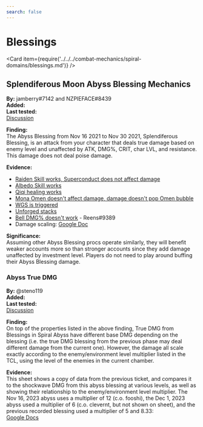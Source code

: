 ```yaml
---
search: false
---
```


# Blessings

<Card item={require('../../../combat-mechanics/spiral-domains/blessings.md')} />

## Splendiferous Moon Abyss Blessing Mechanics

**By:** jamberry\#7142 and NZPIEFACE\#8439  
**Added:** <Version date="2021-12-16" />  
**Last tested:** <VersionHl date="2021-12-16" />  
[Discussion](https://tickets.deeznuts.moe/ticket-archive/attachments_917961567235080222_920914525635637298_transcript-splendiferous-moon-abyss-blessing-mechanics.html)

**Finding:**  
The Abyss Blessing from Nov 16 2021 to Nov 30 2021, Splendiferous Blessing, is an attack from your character that deals true damage based on enemy level and unaffected by ATK, DMG%, CRIT, char LVL, and resistance. This damage does not deal poise damage.

**Evidence:**

* [Raiden Skill works, Superconduct does not affect damage](https://youtu.be/8KTd9xqxyxE)
* [Albedo Skill works](https://youtu.be/2Dd_XYG8gr8)
* [Qiqi healing works](https://youtu.be/fZuulyOt6Y8)
* [Mona Omen doesn't affect damage, damage doesn't pop Omen bubble](https://youtu.be/FQsm79euz7o)
* [WGS is triggered](https://youtu.be/1fgCluabN98)
* [Unforged stacks](https://youtu.be/Ea5XnJIOr2A)
* [Bell DMG\% doesn't work](https://youtu.be/tfagn8C2tpY) - Reens\#9389
* Damage scaling: [Google Doc](https://docs.google.com/spreadsheets/d/1QfeXlmnqfXLJUzoC9zP79Th3JVY5BLz8jPAHzZZKzXc/edit?usp=sharing)

**Significance:**  
Assuming other Abyss Blessing procs operate similarly, they will benefit weaker accounts more so than stronger accounts since they add damage unaffected by investment level. Players do not need to play around buffing their Abyss Blessing damage.  

### Abyss True DMG

**By:** @steno119  
**Added:** <Version date="2024-02-05" />  
**Last tested:** <VersionHl date="2023-12-01" />  
[Discussion](https://tickets.deeznuts.moe/transcripts/abyss-true-dmg)

**Finding:**  
On top of the properties listed in the above finding, True DMG from Blessings in Spiral Abyss have different base DMG depending on the blessing (i.e. the true DMG blessing from the previous phase may deal different damage from the current one). However, the damage all scale exactly according to the enemy/environment level multiplier listed in the TCL, using the level of the enemies in the current chamber.  
  
**Evidence:**  
This sheet shows a copy of data from the previous ticket, and compares it to the shockwave DMG from this abyss blessing at various levels, as well as showing their relationship to the enemy/environment level multiplier. The Nov 16, 2023 abyss uses a multiplier of 12 (c.o. fooshi), the Dec 1, 2023 abyss used a multiplier of 6 (c.o. clevernt, but not shown on sheet), and the previous recorded blessing used a multiplier of 5 and 8.33:  
[Google Docs](https://docs.google.com/spreadsheets/d/1lwBcU0L1lqRk8Kv-t8HdMD2VKnjPnUvnr9Leo4BNZgk/edit?usp=sharing)
